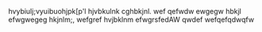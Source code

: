 hvybiulj;vyuibuohjpk[p'l
hjvbkulnk
cghbkjnl.
wef
qefwdw
ewgegw
hbkjl
efwgwegeg
hkjnlm;,
wefgref
 hvjbklnm
efwgrsfedAW
qwdef
wefqefqdwqfw
